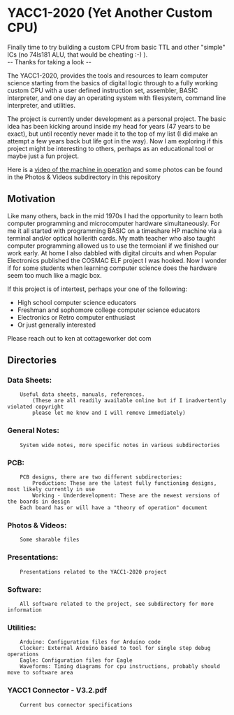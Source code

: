# YACC1-2020 (Yet Another Custom CPU)

Finally time to try building a custom CPU from basic TTL and other "simple" ICs (no 74ls181 ALU, that would be cheating :-) ). <br/> 
-- Thanks for taking a look --

The YACC1-2020, provides the tools and resources to learn computer science starting from the basics of digital logic through to a fully working custom CPU with a user defined instruction set, assembler, BASIC interpreter, and one day an operating system with filesystem, command line interpreter, and utilities.

The project is currently under development as a personal project. The basic idea has been kicking around inside my head for years (47 years to be exact), but until recently never made it to the top of my list (I did make an attempt a few years back but life got in the way). Now I am exploring if this project might be interesting to others, perhaps as an educational tool or maybe just a fun project.

Here is a [video of the machine in operation](https://youtu.be/6pjIE4_MxIA) and some photos can be found in the Photos & Videos subdirectory in this repository


## Motivation

Like many others, back in the mid 1970s I had the opportunity to learn both computer programming and microcomputer hardware simultaneously. For me it all started with programming BASIC on a timeshare HP machine via a terminal and/or optical hollerith cards. My math teacher who also taught computer programming allowed us to use the termoianl if we finished our work early. At home I also dabbled with digital circuits and when Popular Electronics published the COSMAC ELF project I was hooked. Now I wonder if for some students when learning computer science does the hardware seem too much like a magic box.

If this project is of intertest, perhaps your one of the following:<br/>
- High school computer science educators<br/>
- Freshman and sophomore college computer science educators<br/>
- Electronics or Retro computer enthusiast<br/>
- Or just generally interested
	
Please reach out to ken at cottageworker dot com


## Directories

### Data Sheets:
		Useful data sheets, manuals, references.
			(These are all readily available online but if I inadvertently violated copyright
			please let me know and I will remove immediately)

### General Notes:
		System wide notes, more specific notes in various subdirectories
		
### PCB:
		PCB designs, there are two different subdirectories:
			Production: These are the latest fully functioning designs, most likely currently in use
			Working - Underdevelopment: These are the newest versions of the boards in design
		Each board has or will have a "theory of operation" document
			
### Photos & Videos:
		Some sharable files

### Presentations:
		Presentations related to the YACC1-2020 project
		
### Software:
		All software related to the project, see subdirectory for more information
		
### Utilities:
		Arduino: Configuration files for Arduino code
		Clocker: External Arduino based to tool for single step debug operations
		Eagle: Configuration files for Eagle
		Waveforms: Timing diagrams for cpu instructions, probably should move to software area

### YACC1 Connector - V3.2.pdf
		Current bus connector specifications

